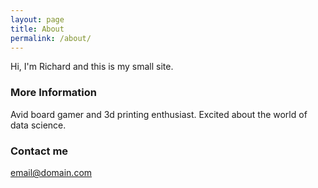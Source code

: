 ```yaml
---
layout: page
title: About
permalink: /about/
---
```


Hi, I'm Richard and this is my small site.

### More Information

Avid board gamer and 3d printing enthusiast.  Excited about the world of data science.

### Contact me

[email@domain.com](mailto:rantfalzone@gmail.com)